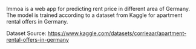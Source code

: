 Immoa is a web app for predicting rent price in different area of Germany. The model is trained according to a dataset from Kaggle for apartment rental offers in Germany.

Dataset Source: https://www.kaggle.com/datasets/corrieaar/apartment-rental-offers-in-germany

